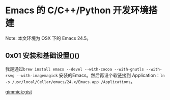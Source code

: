 # Emacs 的 C/C++/Python 开发环境搭建

Note: 本文环境为 OSX 下的 Emacs 24.5。

## 0x01 安装和基础设置()()
我是通过`brew install emacs --devel --with-cocoa --with-gnutls --with-rsvg --with-imagemagick` 安装的Emacs。然后再设个软链接到 Application：`ln -s /usr/local/Cellar/emacs/24.x/Emacs.app /Applications`。

[gimmick:gist](7d4e92d6da25195cb1ab) 
